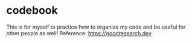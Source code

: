 # codebook
This is for myself to practice how to organize my code and be useful for other people as well! Reference: https://goodresearch.dev
